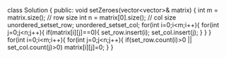 class Solution {
public:
void setZeroes(vector<vector<int>>& matrix) {
int m = matrix.size();  // row size
int n = matrix[0].size(); // col size
unordered_set<int>set_row;
unordered_set<int>set_col;
for(int i=0;i<m;i++){
for(int j=0;j<n;j++){
if(matrix[i][j]==0){
set_row.insert(i);
set_col.insert(j);
}
}
}
for(int i=0;i<m;i++){
for(int j=0;j<n;j++){
if(set_row.count(i)>0 || set_col.count(j)>0) matrix[i][j]=0;
}
}